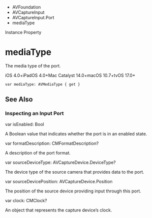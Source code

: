 

- AVFoundation
- AVCaptureInput
- AVCaptureInput.Port
-  mediaType 

Instance Property

# mediaType

The media type of the port.

iOS 4.0+iPadOS 4.0+Mac Catalyst 14.0+macOS 10.7+tvOS 17.0+

``` source
var mediaType: AVMediaType { get }
```

## See Also

### Inspecting an Input Port

var isEnabled: Bool

A Boolean value that indicates whether the port is in an enabled state.

var formatDescription: CMFormatDescription?

A description of the port format.

var sourceDeviceType: AVCaptureDevice.DeviceType?

The device type of the source camera that provides data to the port.

var sourceDevicePosition: AVCaptureDevice.Position

The position of the source device providing input through this port.

var clock: CMClock?

An object that represents the capture device’s clock.

